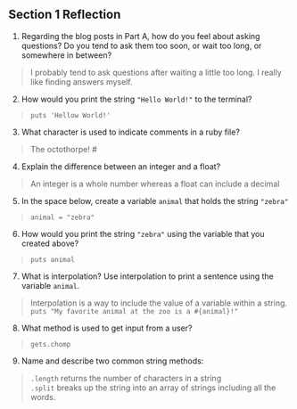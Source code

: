 ## Section 1 Reflection

1. Regarding the blog posts in Part A, how do you feel about asking questions? Do you tend to ask them too soon, or wait too long, or somewhere in between?

  >I probably tend to ask questions after waiting a little too long. I really like finding answers myself.

2. How would you print the string `"Hello World!"` to the terminal?

  >`puts 'Hellow World!'`

3. What character is used to indicate comments in a ruby file?

  > The octothorpe! #

4. Explain the difference between an integer and a float?

  >An integer is a whole number whereas a float can include a decimal

5. In the space below, create a variable `animal` that holds the string `"zebra"`

  >`animal = "zebra"`

6. How would you print the string `"zebra"` using the variable that you created above?

  >`puts animal`

7. What is interpolation? Use interpolation to print a sentence using the variable `animal`.

  >Interpolation is a way to include the value of a variable within a string.  
  >`puts "My favorite animal at the zoo is a #{animal}!"`

8. What method is used to get input from a user?

  >`gets.chomp`

9. Name and describe two common string methods:

  >`.length` returns the number of characters in a string  
  >`.split` breaks up the string into an array of strings including all the words.
